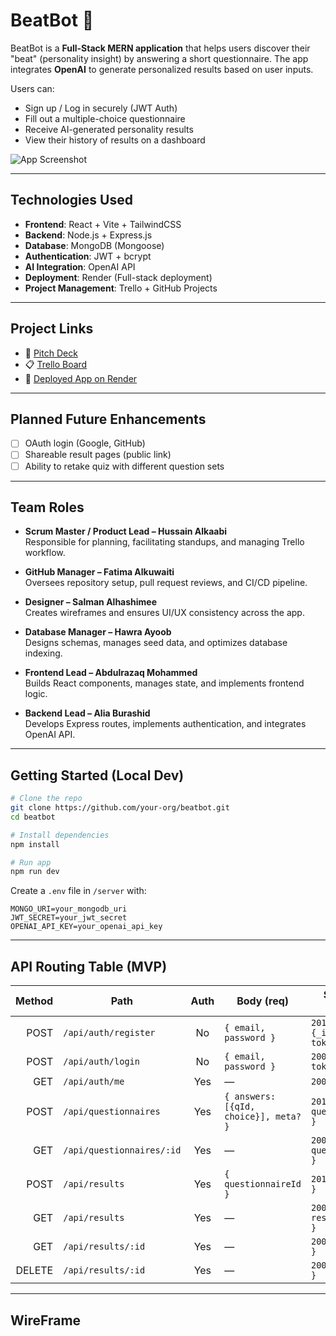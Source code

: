 # BeatBot 🎵

BeatBot is a **Full-Stack MERN application** that helps users discover their "beat" (personality insight) by answering a short questionnaire. The app integrates **OpenAI** to generate personalized results based on user inputs.

Users can:

* Sign up / Log in securely (JWT Auth)
* Fill out a multiple-choice questionnaire
* Receive AI-generated personality results
* View their history of results on a dashboard

![App Screenshot](./docs/screenshot.png) 

---

## Technologies Used

* **Frontend**: React + Vite + TailwindCSS
* **Backend**: Node.js + Express.js
* **Database**: MongoDB (Mongoose)
* **Authentication**: JWT + bcrypt
* **AI Integration**: OpenAI API
* **Deployment**: Render (Full-stack deployment)
* **Project Management**: Trello + GitHub Projects

---

## Project Links

* 🎤 [Pitch Deck](https://your-link-here)
* 📋 [Trello Board](https://your-link-here)
* 🚀 [Deployed App on Render](https://your-link-here)

---

## Planned Future Enhancements

* [ ] OAuth login (Google, GitHub)
* [ ] Shareable result pages (public link)
* [ ] Ability to retake quiz with different question sets

---

## Team Roles

- **Scrum Master / Product Lead – Hussain Alkaabi**  
  Responsible for planning, facilitating standups, and managing Trello workflow.  

- **GitHub Manager – Fatima Alkuwaiti**  
  Oversees repository setup, pull request reviews, and CI/CD pipeline.  

- **Designer – Salman Alhashimee**  
  Creates wireframes and ensures UI/UX consistency across the app.  

- **Database Manager – Hawra Ayoob**  
  Designs schemas, manages seed data, and optimizes database indexing.  

- **Frontend Lead – Abdulrazaq Mohammed**  
  Builds React components, manages state, and implements frontend logic.  

- **Backend Lead – Alia Burashid**  
  Develops Express routes, implements authentication, and integrates OpenAI API.  

---

## Getting Started (Local Dev)

```bash
# Clone the repo
git clone https://github.com/your-org/beatbot.git
cd beatbot

# Install dependencies
npm install

# Run app
npm run dev
```

Create a `.env` file in `/server` with:

```
MONGO_URI=your_mongodb_uri
JWT_SECRET=your_jwt_secret
OPENAI_API_KEY=your_openai_api_key
```

---

## API Routing Table (MVP)
| Method | Path                      | Auth | Body (req)                           | Success (res)                     |
| -----: | ------------------------- | :--: | ------------------------------------ | --------------------------------- |
|   POST | `/api/auth/register`      |  No  | `{ email, password }`                | `201 { user:{_id,email}, token }` |
|   POST | `/api/auth/login`         |  No  | `{ email, password }`                | `200 { user, token }`             |
|    GET | `/api/auth/me`            |  Yes | —                                    | `200 { user }`                    |
|   POST | `/api/questionnaires`     |  Yes | `{ answers:[{qId, choice}], meta? }` | `201 { questionnaire }`           |
|    GET | `/api/questionnaires/:id` |  Yes | —                                    | `200 { questionnaire }`           |
|   POST | `/api/results`            |  Yes | `{ questionnaireId }`                | `201 { result }`                  |
|    GET | `/api/results`            |  Yes | —                                    | `200 { results:[...] }`           |
|    GET | `/api/results/:id`        |  Yes | —                                    | `200 { result }`                  |
| DELETE | `/api/results/:id`        |  Yes | —                                    | `200 { message }`                 |

---

## WireFrame